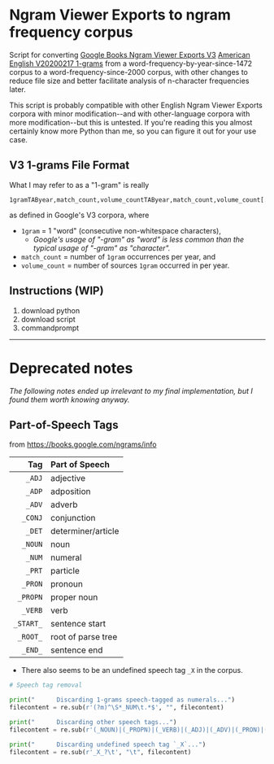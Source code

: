 # Ngram Viewer Exports to ngram frequency corpus
Script for converting [Google Books Ngram Viewer Exports V3](https://storage.googleapis.com/books/ngrams/books/datasetsv3.html) [American English V20200217 1-grams](https://storage.googleapis.com/books/ngrams/books/20200217/eng-us/eng-us-1-ngrams_exports.html) from a word-frequency-by-year-since-1472 corpus to a word-frequency-since-2000 corpus, with other changes to reduce file size and better facilitate analysis of n-character frequencies later.

This script is probably compatible with other English Ngram Viewer Exports corpora with minor modification--and with other-language corpora with more modification--but this is untested. If you're reading this you almost certainly know more Python than me, so you can figure it out for your use case.

## V3 1-grams File Format
What I may refer to as a "1-gram" is really
```
1gramTAByear,match_count,volume_countTAByear,match_count,volume_count[...]NEWLINE
```
as defined in Google's V3 corpora, where
- `1gram` = 1 "word" (consecutive non-whitespace characters),
  - *Google's usage of "-gram" as "word" is less common than the typical usage of "-gram" as "character".*
- `match_count` = number of `1gram` occurrences per year, and
- `volume_count` = number of sources `1gram` occurred in per year.

## Instructions (WIP)
1. download python
2. download script
3. commandprompt

---

# Deprecated notes
*The following notes ended up irrelevant to my final implementation, but I found them worth knowing anyway.*

## Part-of-Speech Tags
from https://books.google.com/ngrams/info

|       Tag | Part of Speech     |
| ---------:|:------------------ |
|    `_ADJ` | adjective          |
|    `_ADP` | adposition         |
|    `_ADV` | adverb             |
|   `_CONJ` | conjunction        |
|    `_DET` | determiner/article |
|   `_NOUN` | noun               |
|    `_NUM` | numeral            |
|    `_PRT` | particle           |
|   `_PRON` | pronoun            |
|  `_PROPN` | proper noun        |
|   `_VERB` | verb               |
| `_START_` | sentence start     |
|  `_ROOT_` | root of parse tree |
|   `_END_` | sentence end       |

- There also seems to be an undefined speech tag `_X` in the corpus.

```python
# Speech tag removal

print("      Discarding 1-grams speech-tagged as numerals...")
filecontent = re.sub(r'(?m)^\S*_NUM\t.*$', "", filecontent)

print("      Discarding other speech tags...")
filecontent = re.sub(r'(_NOUN)|(_PROPN)|(_VERB)|(_ADJ)|(_ADV)|(_PRON)|(_DET)|(_ADP)|(_CONJ)|(_PRT)\t', "\t", filecontent)

print("      Discarding undefined speech tag `_X`...")
filecontent = re.sub(r'_X_?\t', "\t", filecontent)
```
